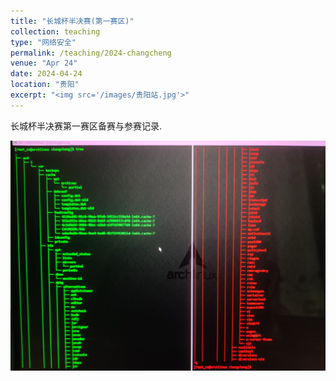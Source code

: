 ```yaml
---
title: "长城杯半决赛(第一赛区)"
collection: teaching
type: "网络安全"
permalink: /teaching/2024-changcheng
venue: "Apr 24"
date: 2024-04-24
location: "贵阳"
excerpt: "<img src='/images/贵阳站.jpg'>"
---
```


长城杯半决赛第一赛区备赛与参赛记录.

<a href="https://www.bilibili.com/video/BV1Gx4y167E6">
<img src='/images/贵阳站.jpg'>
</a>

